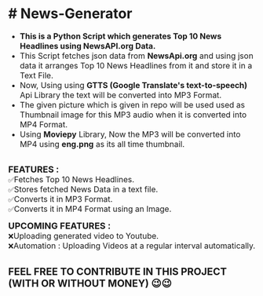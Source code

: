 <h1># News-Generator</h1>

<ul>
	<li><span style="font-size:16px"><strong>This is a Python Script which generates Top 10 News Headlines using NewsAPI.org Data.</strong></span></li>
	<li><span style="font-size:16px">This Script fetches json data from <strong>NewsApi.org</strong> and using json data it arranges Top 10 News Headlines from it and store it in a Text File.</span></li>
	<li><span style="font-size:16px">Now, Using using <strong>GTTS (Google Translate&#39;s text-to-speech)</strong> Api Library the text will be converted into MP3 Format.</span></li>
	<li><span style="font-size:16px">The given picture which is given in repo will be used used as Thumbnail i</span><span style="font-size:16px">mage for this MP3 audio when it is converted into MP4 Format.</span></li>
	<li><span style="font-size:16px">Using <strong>Moviepy</strong> Library, Now the MP3 will be converted into MP4 using <strong>eng.png</strong> as its all time thumbnail.</span></li>
</ul>

<p><br />
<span style="font-size:18px"><strong>FEATURES :</strong></span><br />
✅<span style="font-size:16px">Fetches Top 10 News Headlines.</span><br />
✅<span style="font-size:16px">Stores fetched News Data in a text file.</span><br />
✅<span style="font-size:16px">Converts it in MP3 Format.</span><br />
✅<span style="font-size:16px">Converts it in MP4 Format using an Image.</span></p>

<p><span style="font-size:18px"><strong>UPCOMING FEATURES </strong></span><span style="font-size:18px"><strong>:</strong></span><br />
❌<span style="font-size:16px">Uploading generated video to Youtube.&nbsp;</span><br />
❌<span style="font-size:16px">Automation : Uploading Videos at a regular interval automatically.</span></p>

<p><br />
<strong><span style="font-size:20px">FEEL FREE TO CONTRIBUTE IN THIS PROJECT (WITH OR WITHOUT MONEY)&nbsp;😉😉</span></strong></p>
